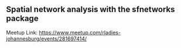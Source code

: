 ## Spatial network analysis with the sfnetworks package

Meetup Link: https://www.meetup.com/rladies-johannesburg/events/281697414/

